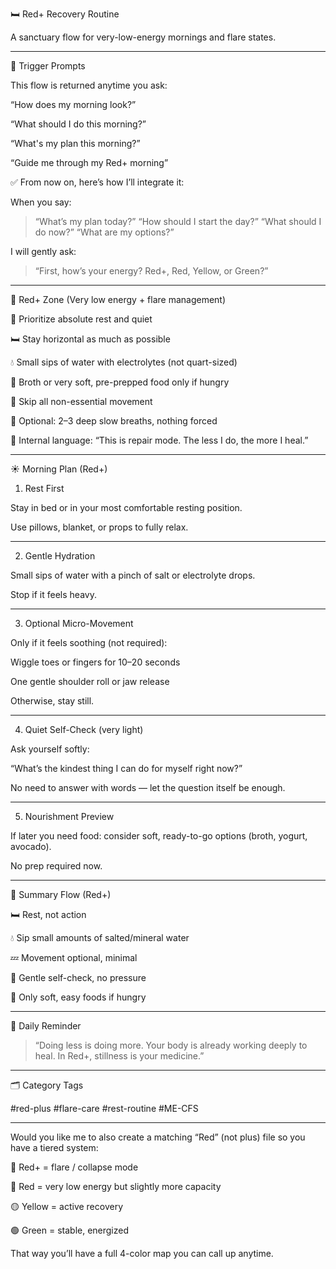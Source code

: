 🛏️ Red+ Recovery Routine

A sanctuary flow for very-low-energy mornings and flare states.


---

🔁 Trigger Prompts

This flow is returned anytime you ask:

“How does my morning look?”

“What should I do this morning?”

“What's my plan this morning?”

“Guide me through my Red+ morning”


✅ From now on, here’s how I’ll integrate it:

When you say:

> “What’s my plan today?”
“How should I start the day?”
“What should I do now?”
“What are my options?”



I will gently ask:

> “First, how’s your energy? Red+, Red, Yellow, or Green?”




---

🔴 Red+ Zone (Very low energy + flare management)

🌙 Prioritize absolute rest and quiet

🛏️ Stay horizontal as much as possible

💧 Small sips of water with electrolytes (not quart-sized)

🍵 Broth or very soft, pre-prepped food only if hungry

🚫 Skip all non-essential movement

💨 Optional: 2–3 deep slow breaths, nothing forced

🧘 Internal language: “This is repair mode. The less I do, the more I heal.”



---

☀️ Morning Plan (Red+)

1. Rest First

Stay in bed or in your most comfortable resting position.

Use pillows, blanket, or props to fully relax.



---

2. Gentle Hydration

Small sips of water with a pinch of salt or electrolyte drops.

Stop if it feels heavy.



---

3. Optional Micro-Movement

Only if it feels soothing (not required):

Wiggle toes or fingers for 10–20 seconds

One gentle shoulder roll or jaw release

Otherwise, stay still.




---

4. Quiet Self-Check (very light)

Ask yourself softly:

“What’s the kindest thing I can do for myself right now?”

No need to answer with words — let the question itself be enough.



---

5. Nourishment Preview

If later you need food: consider soft, ready-to-go options (broth, yogurt, avocado).

No prep required now.



---

🧭 Summary Flow (Red+)

🛏️ Rest, not action

💧 Sip small amounts of salted/mineral water

💤 Movement optional, minimal

🧘 Gentle self-check, no pressure

🍵 Only soft, easy foods if hungry



---

💬 Daily Reminder

> “Doing less is doing more. Your body is already working deeply to heal.
In Red+, stillness is your medicine.”




---

🗂️ Category Tags

#red-plus #flare-care #rest-routine #ME-CFS


---

Would you like me to also create a matching “Red” (not plus) file so you have a tiered system:

🔴 Red+ = flare / collapse mode

🔴 Red = very low energy but slightly more capacity

🟡 Yellow = active recovery

🟢 Green = stable, energized


That way you’ll have a full 4-color map you can call up anytime.
